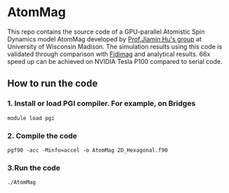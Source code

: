 # AtomMag
This repo contains the source code of a GPU-parallel Atomistic Spin Dynamics model AtomMag developed by [Prof.Jiamin Hu's group](https://mesomod.weebly.com/software.html) at University of Wisconsin Madison. The simulation results using this code is validated through comparison with [Fidimag](https://fidimag.readthedocs.io/en/latest/ipynb/steepest_descent_atomistic.html) and analytical results. 66x speed up can be achieved on NVIDIA Tesla P100 compared to serial code. 

## How to run the code

### 1. Install or load PGI compiler. For example, on Bridges
```
module load pgi
```

### 2. Compile the code 
```
pgf90 -acc -Minfo=accel -o AtomMag 2D_Hexagonal.f90
```

### 3.Run the code
```
./AtomMag
```
